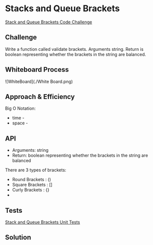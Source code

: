 # Stacks and Queue Brackets

[Stack and Queue Brackets Code Challenge](https://github.com/deshondixon/data-structures-and-algorithms/blob/main/python/code_challenges/stack_queue_brackets.py)

## Challenge
<!-- Description of the challenge -->

Write a function called validate brackets. Arguments string. Return is boolean
representing whether the brackets in the string are balanced.

## Whiteboard Process
<!-- Embedded whiteboard image -->

![WhiteBoard](./White Board.png)

## Approach & Efficiency
<!-- What approach did you take? Why? What is the Big O space/time for this approach? -->

Big O Notation:

- time -
- space -
## API
<!-- Description of each method publicly available to your Stack and Queue-->

- Arguments: string
- Return: boolean
representing whether the brackets in the string are balanced

There are 3 types of brackets:

- Round Brackets : ()
- Square Brackets : []
- Curly Brackets : {}
-
## Tests

[Stack and Queue Brackets Unit Tests](https://github.com/deshondixon/data-structures-and-algorithms/blob/main/python/tests/code_challenges/test_stack_queue_brackets.py)

## Solution




